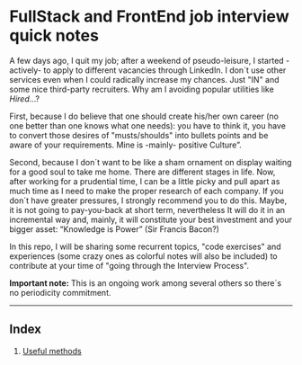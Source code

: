 # FullStack and FrontEnd job interview quick notes

A few days ago, I quit my job; after a weekend of pseudo-leisure, I started -actively- to apply to different vacancies through LinkedIn. I don´t use other services even when I could radically increase my chances. Just "IN" and some nice third-party recruiters. Why am I avoiding popular utilities like *Hired*...?

First, because I do believe that one should create his/her own career (no one better than one knows what one needs): you have to think it, you have to convert those desires of "musts/shoulds" into bullets points and be aware of your requirements. Mine is -mainly- positive Culture”.

Second, because I don´t want to be like a sham ornament on display waiting for a good soul to take me home.
There are different stages in life. Now, after working for a prudential time, I can be a little picky and pull apart as much time as I need to make the proper research of each company. If you don´t have greater pressures, I strongly recommend you to do this. Maybe, it is not going to pay-you-back at short term, nevertheless It will do it in an incremental way and, mainly, it will constitute your best investment and your bigger asset: “Knowledge is Power” (Sir Francis Bacon?)

In this repo, I will be sharing some recurrent topics, "code exercises" and experiences (some crazy ones as colorful notes will also be included) to contribute at your time of "going through the Interview Process".

**Important note:** This is an ongoing work among several others so there´s no periodicity commitment.

---

## Index

1. [Useful methods](./00_0_useful-methods.md)
